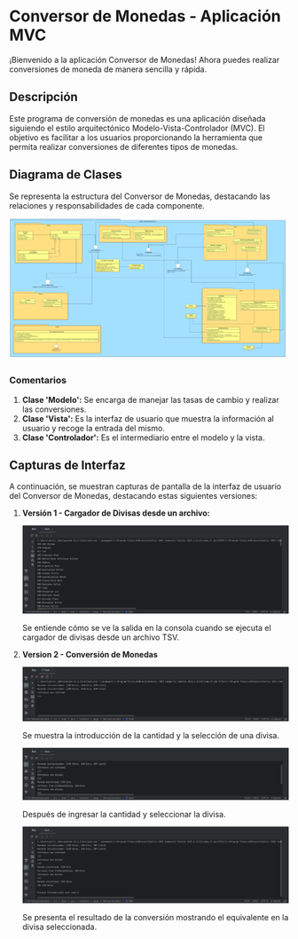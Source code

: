 # Conversor de Monedas - Aplicación MVC

¡Bienvenido a la aplicación Conversor de Monedas! Ahora puedes realizar conversiones de moneda de manera sencilla y rápida.

## Descripción

Este programa de conversión de monedas es una aplicación diseñada siguiendo el estilo arquitectónico Modelo-Vista-Controlador (MVC). El objetivo es facilitar a los usuarios proporcionando la herramienta que permita realizar conversiones de diferentes tipos de monedas.

## Diagrama de Clases

Se representa la estructura del Conversor de Monedas, destacando las relaciones y responsabilidades de cada componente.

![MoneyCalculator-UML-Diagram](https://github.com/JericoLuzardoMiranda/IS2-MoneyCalculator/blob/0e8de0c3563c9f525bc99db353f8a737d1d41ba4/MoneyCalculator-UML-Diagram.jpg)

### Comentarios

1. **Clase 'Modelo':** Se encarga de manejar las tasas de cambio y realizar las conversiones.
2. **Clase 'Vista':** Es la interfaz de usuario que muestra la información al usuario y recoge la entrada del mismo.
3. **Clase 'Controlador':** Es el intermediario entre el modelo y la vista.

## Capturas de Interfaz

A continuación, se muestran capturas de pantalla de la interfaz de usuario del Conversor de Monedas, destacando estas siguientes versiones:

1. **Versión 1 - Cargador de Divisas desde un archivo:**

   ![screenshot1](https://github.com/JericoLuzardoMiranda/IS2-MoneyCalculator/blob/0e8de0c3563c9f525bc99db353f8a737d1d41ba4/screenshot/screenshot1.png)

   Se entiende cómo se ve la salida en la consola cuando se ejecuta el cargador de divisas desde un archivo TSV.

2. **Version 2 - Conversión de Monedas**

   ![screenshot2](https://github.com/JericoLuzardoMiranda/IS2-MoneyCalculator/blob/0e8de0c3563c9f525bc99db353f8a737d1d41ba4/screenshot/screenshot2.png)

   Se muestra la introducción de la cantidad y la selección de una divisa.

   ![screenshot3](https://github.com/JericoLuzardoMiranda/IS2-MoneyCalculator/blob/0e8de0c3563c9f525bc99db353f8a737d1d41ba4/screenshot/screenshot3.png)

   Después de ingresar la cantidad y seleccionar la divisa.

   ![screenshot4](https://github.com/JericoLuzardoMiranda/IS2-MoneyCalculator/blob/0e8de0c3563c9f525bc99db353f8a737d1d41ba4/screenshot/screenshot4.png)

   Se presenta el resultado de la conversión mostrando el equivalente en la divisa seleccionada.
